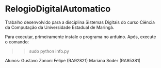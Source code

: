# RelogioDigitalAutomatico
Trabalho desenvolvido para a disciplina Sistemas Digitais do curso Ciência da Computação da Universidade Estadual de Maringá.

Para executar, primeiramente instale o programa no arduino. Após, execute o comando:

>> sudo python info.py

Alunos:
	Gustavo Zanoni Felipe (RA92821)
	Mariana Soder 	      (RA95381)
